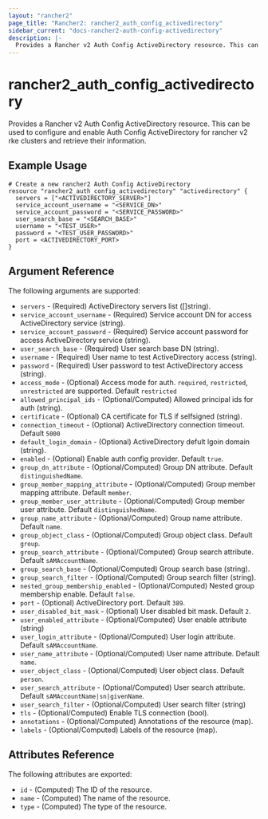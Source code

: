 ```yaml
---
layout: "rancher2"
page_title: "Rancher2: rancher2_auth_config_activedirectory"
sidebar_current: "docs-rancher2-auth-config-activedirectory"
description: |-
  Provides a Rancher v2 Auth Config ActiveDirectory resource. This can be used to configure and enable Auth Config ActiveDirectory for rancher v2 rke clusters and retrieve their information.
---
```


# rancher2\_auth\_config\_activedirectory

Provides a Rancher v2 Auth Config ActiveDirectory resource. This can be used to configure and enable Auth Config ActiveDirectory for rancher v2 rke clusters and retrieve their information.

## Example Usage

```hcl
# Create a new rancher2 Auth Config ActiveDirectory
resource "rancher2_auth_config_activedirectory" "activedirectory" {
  servers = ["<ACTIVEDIRECTORY_SERVER>"]
  service_account_username = "<SERVICE_DN>"
  service_account_password = "<SERVICE_PASSWORD>"
  user_search_base = "<SEARCH_BASE>"
  username = "<TEST_USER>"
  password = "<TEST_USER_PASSWORD>"
  port = <ACTIVEDIRECTORY_PORT>
}
```

## Argument Reference

The following arguments are supported:

* `servers` - (Required) ActiveDirectory servers list ([]string).
* `service_account_username` - (Required) Service account DN for access ActiveDirectory service (string).
* `service_account_password` - (Required) Service account password for access ActiveDirectory service (string).
* `user_search_base` - (Required) User search base DN (string).
* `username` - (Required) User name to test ActiveDirectory access (string).
* `password` - (Required) User password to test ActiveDirectory access (string).
* `access_mode` - (Optional) Access mode for auth. `required`, `restricted`, `unrestricted` are supported. Default `restricted`
* `allowed_principal_ids` - (Optional/Computed) Allowed principal ids for auth (string).
* `certificate` - (Optional) CA certificate for TLS if selfsigned (string).
* `connection_timeout` - (Optional) ActiveDirectory connection timeout. Default `5000`
* `default_login_domain` - (Optional) ActiveDirectory defult lgoin domain (string).
* `enabled` - (Optional) Enable auth config provider. Default `true`.
* `group_dn_attribute` - (Optional/Computed) Group DN attribute. Default `distinguishedName`.
* `group_member_mapping_attribute` - (Optional/Computed) Group member mapping attribute. Default `member`.
* `group_member_user_attribute` - (Optional/Computed) Group member user attribute. Default `distinguishedName`.
* `group_name_attribute` - (Optional/Computed) Group name attribute. Default `name`.
* `group_object_class` - (Optional/Computed) Group object class. Default `group`.
* `group_search_attribute` - (Optional/Computed) Group search attribute. Default `sAMAccountName`.
* `group_search_base` - (Optional/Computed) Group search base (string).
* `group_search_filter` - (Optional/Computed) Group search filter (string).
* `nested_group_membership_enabled` - (Optional/Computed) Nested group membership enable. Default `false`.
* `port` - (Optional) ActiveDirectory port. Default `389`.
* `user_disabled_bit_mask` - (Optional) User disabled bit mask. Default `2`.
* `user_enabled_attribute` - (Optional/Computed) User enable attribute (string)
* `user_login_attribute` - (Optional/Computed) User login attribute. Default `sAMAccountName`.
* `user_name_attribute` - (Optional/Computed) User name attribute. Default `name`.
* `user_object_class` - (Optional/Computed) User object class. Default `person`.
* `user_search_attribute` - (Optional/Computed) User search attribute. Default `sAMAccountName|sn|givenName`.
* `user_search_filter` - (Optional/Computed) User search filter (string)
* `tls` - (Optional/Computed) Enable TLS connection (bool).
* `annotations` - (Optional/Computed) Annotations of the resource (map).
* `labels` - (Optional/Computed) Labels of the resource (map).
                

## Attributes Reference

The following attributes are exported:

* `id` - (Computed) The ID of the resource.
* `name` - (Computed) The name of the resource.
* `type` - (Computed) The type of the resource.

